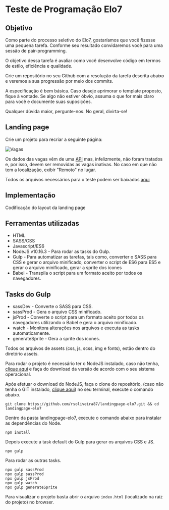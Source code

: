 # Teste de Programação Elo7

## Objetivo

Como parte do processo seletivo do Elo7, gostaríamos que você fizesse uma pequena tarefa. Conforme seu resultado convidaremos você para uma sessão de pair-programming.

O objetivo dessa tarefa é avaliar como você desenvolve código em termos de estilo, eficiência e qualidade.

Crie um repositório no seu Github com a resolução da tarefa descrita abaixo e veremos a sua progressão por meio dos commits.

A especificação é bem básica. Caso deseje aprimorar o template proposto, fique à vontade. Se algo não estiver óbvio, assuma o que for mais claro para você e documente suas suposições.

Qualquer dúvida maior, pergunte-nos. No geral, divirta-se!

## Landing page

Crie um projeto para recriar a seguinte página:

![Vagas](https://s3.amazonaws.com/files.elo7.com.br/candidatos/front-end/vagas.png "Vagas")

Os dados das vagas vêm de uma [API](http://www.mocky.io/v2/5d6fb6b1310000f89166087b) mas, infelizmente, não foram tratados e, por isso, devem ser removidas as vagas inativas. No caso em que não tem a localização, exibir "Remoto" no lugar.

Todos os arquivos necessários para o teste podem ser baixados [aqui](https://s3.amazonaws.com/files.elo7.com.br/candidatos/front-end/teste.zip)

## Implementação

Codificação do layout da landing page

## Ferramentas utilizadas

* HTML
* SASS/CSS
* Javascript/ES6
* NodeJS v10.16.3 - Para rodar as tasks do Gulp.
* Gulp - Para automatizar as tarefas, tais como, converter o SASS para CSS e gerar o arquivo minificado, converter o script de ES6 para ES5 e gerar o arquivo minificado, gerar a sprite dos ícones
* Babel - Transpila o script para um formato aceito por todos os navegadores.

## Tasks do Gulp

* sassDev - Converte o SASS para CSS.
* sassProd - Gera o arquivo CSS minificado.
* jsProd - Converte o script para um formato aceito por todos os navegadores utilizando o Babel e gera o arquivo minificado.
* watch - Monitora alterações nos arquivos e executa as tasks automaticamente.
* generateSprite - Gera a sprite dos ícones.

Todos os arquivos de assets (css, js, scss, img e fonts), estão dentro do diretório assets.

Para rodar o projeto é necessário ter o NodeJS instalado, caso não tenha, [clique aqui](https://nodejs.org/en/) e faça do download da versão de acordo com o seu sistema operacional.

Após efetuar o download do NodeJS, faça o clone do repositório, (caso não tenha o GIT instalado, [clique aqui](https://git-scm.com/downloads)) no seu terminal, execute o comando abaixo.

`git clone https://github.com/rsoliveira87/landingpage-elo7.git && cd landingpage-elo7`

Dentro da pasta landingpage-elo7, execute o comando abaixo para instalar as dependências do Node.

`npm install`

Depois execute a task default do Gulp para gerar os arquivos CSS e JS.

`npx gulp`

Para rodar as outras tasks.

```
npx gulp sassProd
npx gulp sassProd
npx gulp jsProd
npx gulp watch
npx gulp generateSprite
```

Para visualizar o projeto basta abrir o arquivo `index.html` (localizado na raiz do projeto) no browser.